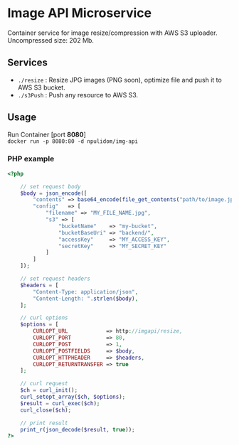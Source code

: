 Image API Microservice
=======================

Container service for image resize/compression with AWS S3 uploader.  
Uncompressed size: 202 Mb.

## Services

- `./resize` : Resize JPG images (PNG soon), optimize file and push it to AWS S3 bucket.
- `./s3Push` : Push any resource to AWS S3.

## Usage

Run Container [port **8080**]  
`docker run -p 8080:80 -d npulidom/img-api`

### PHP example
```php
<?php

	// set request body
	$body = json_encode([
		"contents" => base64_encode(file_get_contents("path/to/image.jpg")),
		"config"   => [
			"filename" => "MY_FILE_NAME.jpg",
			"s3" => [
				"bucketName"    => "my-bucket",
				"bucketBaseUri" => "backend/",
				"accessKey"     => "MY_ACCESS_KEY",
				"secretKey"     => "MY_SECRET_KEY"
			]
		]
	]);

	// set request headers
	$headers = [
		"Content-Type: application/json",
		"Content-Length: ".strlen($body),
	];

	// curl options
	$options = [
		CURLOPT_URL            => http://imgapi/resize,
		CURLOPT_PORT           => 80,
		CURLOPT_POST           => 1,
		CURLOPT_POSTFIELDS     => $body,
		CURLOPT_HTTPHEADER     => $headers,
		CURLOPT_RETURNTRANSFER => true
	];

	// curl request
	$ch = curl_init();
	curl_setopt_array($ch, $options);
	$result = curl_exec($ch);
	curl_close($ch);

	// print result
	print_r(json_decode($result, true));
?>
```
